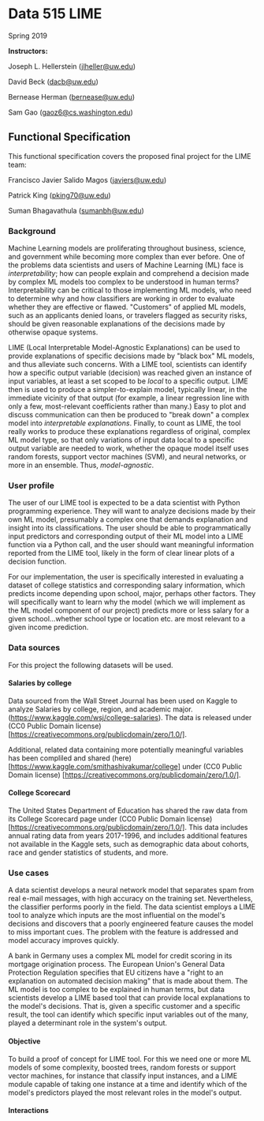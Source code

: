 # Data 515 LIME

Spring 2019

__Instructors:__

Joseph L. Hellerstein (jlheller@uw.edu)

David Beck (dacb@uw.edu)

Bernease Herman (bernease@uw.edu)

Sam Gao (gaoz6@cs.washington.edu)

## Functional Specification

This functional specification covers the proposed final project for the LIME team:

Francisco Javier Salido Magos (javiers@uw.edu)

Patrick King (pking70@uw.edu)

Suman Bhagavathula (sumanbh@uw.edu)

### Background

Machine Learning models are proliferating throughout business, science, and government while becoming more complex than ever before. One of the problems data scientists and users of Machine Learning (ML) face is _interpretability_; how can people explain and comprehend a decision made by complex ML models too complex to be understood in human terms? Interpretability can be critical to those implementing ML models, who need to determine why and how classifiers are working in order to evaluate whether they are effective or flawed. "Customers" of applied ML models, such as an applicants denied loans, or travelers flagged as security risks, should be given reasonable explanations of the decisions made by otherwise opaque systems.

LIME (Local Interpretable Model-Agnostic Explanations) can be used to provide explanations of specific decisions made by "black box" ML models, and thus alleviate such concerns. With a LIME tool, scientists can identify how a specific output variable (decision) was reached given an instance of input variables, at least a set scoped to be _local_ to a specific output. LIME then is used to produce a simpler-to-explain model, typically linear, in the immediate vicinity of that output (for example, a linear regression line with only a few, most-relevant coefficients rather than many.) Easy to plot and discuss communication can then be produced to "break down" a complex model into _interpretable explanations_. Finally, to count as LIME, the tool really works to produce these explanations regardless of original, complex ML model type, so that only variations of input data local to a specific output variable are needed to work, whether the opaque model itself uses random forests, support vector machines (SVM), and neural networks, or more in an ensemble. Thus, _model-agnostic_.

### User profile

The user of our LIME tool is expected to be a data scientist with Python programming experience. They will want to analyze decisions made by their own ML model, presumably a complex one that demands explanation and insight into its classifications. The user should be able to programmatically input predictors and corresponding output of their ML model into a LIME function via a Python call, and the user should want meaningful information reported from the LIME tool, likely in the form of clear linear plots of a decision function.

For our implementation, the user is specifically interested in evaluating a dataset of college statistics and corresponding salary information, which predicts income depending upon school, major, perhaps other factors. They will specifically want to learn why the model (which we will implement as the ML model component of our project) predicts more or less salary for a given school...whether school type or location etc. are most relevant to a given income prediction.

### Data sources

For this project the following datasets will be used.


#### Salaries by college

Data sourced from the Wall Street Journal has been used on Kaggle to analyze Salaries by college, region, and academic major. (https://www.kaggle.com/wsj/college-salaries). The data is released under (CC0 Public Domain license) [https://creativecommons.org/publicdomain/zero/1.0/].

Additional, related data containing more potentially meaningful variables has been compliled and shared (here)[https://www.kaggle.com/smithashivakumar/college] under (CC0 Public Domain license) [https://creativecommons.org/publicdomain/zero/1.0/].

#### College Scorecard

The United States Department of Education has shared the raw data from its College Scorecard page under (CC0 Public Domain license) [https://creativecommons.org/publicdomain/zero/1.0/]. This data includes annual rating data from years 2017-1996, and includes additional features not available in the Kaggle sets, such as demographic data about cohorts, race and gender statistics of students, and more.

### Use cases

A data scientist develops a neural network model that separates spam from real e-mail messages, with high accuracy on the training set. Nevertheless, the classifier performs poorly in the field. The data scientist employs a LIME tool to analyze which inputs are the most influential on the model's decisions and discovers that a poorly engineered feature causes the model to miss important cues. The problem with the feature is addressed and model accuracy improves quickly.

A bank in Germany uses a complex ML model for credit scoring in its mortgage origination process. The European Union's General Data Protection Regulation specifies that EU citizens have a "right to an explanation on automated decision making" that is made about them. The ML model is too complex to be explained in human terms, but data scientists develop a LIME based tool that can provide local explanations to the model's decisions. That is, given a specific customer and a specific result, the tool can identify which specific input variables out of the many, played a determinant role in the system's output.

#### Objective

To build a proof of concept for LIME tool. For this we need one or more ML models of some complexity, boosted trees, random forests or support vector machines, for instance that classify input instances, and a LIME module capable of taking one instance at a time and identify which of the model's predictors played the most relevant roles in the model's output.

#### Interactions
